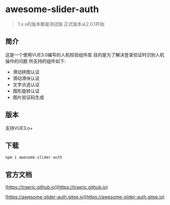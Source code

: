 # awesome-slider-auth

> 1.x.x的版本都是测试版 正式版本从2.0.1开始

## 简介
这是一个使用VUE3.0编写的人机校验组件库 目的是为了解决登录验证时识别人机操作的问题 所支持的组件如下:
* 滑动拼图认证
* 滑动滑块认证
* 文字点选认证
* 图形旋转认证
* 图片验证码生成
## 版本
支持VUE3.o+
## 下载
```javascript
npm i awesome-slider-auth
```
## 官方文档
[https://traeric.github.io](https://traeric.github.io)

[https://awesome-slider-auth.gitee.io](https://awesome-slider-auth.gitee.io)
